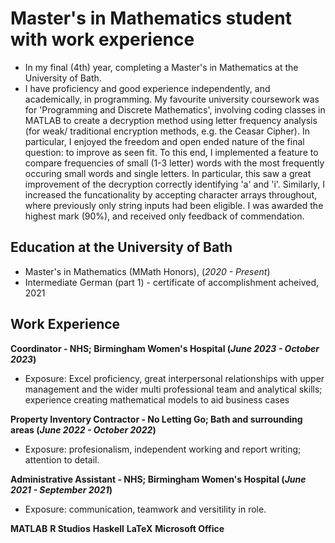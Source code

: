 # Master's in Mathematics student with work experience
- In my final (4th) year, completing a Master's in Mathematics at the University of Bath.
- I have proficiency and good experience independently, and academically, in programming. My favourite university coursework was for 'Programming and Discrete Mathematics', involving coding classes in MATLAB to create a decryption method using letter frequency analysis (for weak/ traditional encryption methods, e.g. the Ceasar Cipher). In particular, I enjoyed the freedom and open ended nature of the final question: to improve as seen fit. To this end, I implemented a feature to compare frequencies of small (1-3 letter) words with the most frequently occuring small words and single letters. In particular, this saw a great improvement of the decryption correctly identifying 'a' and 'i'. Similarly, I increased the funcationality by accepting character arrays throughout, where previously only string inputs had been eligible. I was awarded the highest mark (90%), and received only feedback of commendation.

  
## Education at the University of Bath
- Master's in Mathematics (MMath Honors), (_2020 - Present_)
- Intermediate German (part 1) - certificate of accomplishment acheived, 2021

## Work Experience
**Coordinator - NHS; Birmingham Women's Hospital (_June 2023 - October 2023_)**
- Exposure: Excel proficiency, great interpersonal relationships with upper management and the wider multi professional team and analytical skills; experience creating mathematical models to aid business cases


**Property Inventory Contractor - No Letting Go; Bath and surrounding areas (_June 2022 - October 2022_)**
- Exposure: profesionalism, independent working and report writing; attention to detail.

   
**Administrative Assistant - NHS; Birmingham Women's Hospital (_June 2021 - September 2021_)**
- Exposure: communication, teamwork and versitility in role.




**MATLAB**
**R Studios**
**Haskell**
**LaTeX**
**Microsoft Office**


